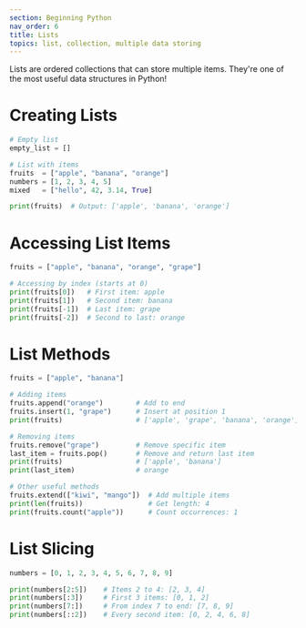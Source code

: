 ```yaml
---
section: Beginning Python
nav_order: 6
title: Lists
topics: list, collection, multiple data storing
---
```


Lists are ordered collections that can store multiple items. They're one of the most useful data structures in Python!

# **Creating Lists**
```python
# Empty list
empty_list = []

# List with items
fruits  = ["apple", "banana", "orange"]
numbers = [1, 2, 3, 4, 5]
mixed   = ["hello", 42, 3.14, True]

print(fruits)  # Output: ['apple', 'banana', 'orange']
```

# **Accessing List Items**
```python
fruits = ["apple", "banana", "orange", "grape"]

# Accessing by index (starts at 0)
print(fruits[0])   # First item: apple
print(fruits[1])   # Second item: banana
print(fruits[-1])  # Last item: grape
print(fruits[-2])  # Second to last: orange
```

# **List Methods**
```python
fruits = ["apple", "banana"]

# Adding items
fruits.append("orange")        # Add to end
fruits.insert(1, "grape")      # Insert at position 1
print(fruits)                  # ['apple', 'grape', 'banana', 'orange']

# Removing items
fruits.remove("grape")         # Remove specific item
last_item = fruits.pop()       # Remove and return last item
print(fruits)                  # ['apple', 'banana']
print(last_item)               # orange

# Other useful methods
fruits.extend(["kiwi", "mango"])  # Add multiple items
print(len(fruits))                # Get length: 4
print(fruits.count("apple"))      # Count occurrences: 1
```

# **List Slicing**
```python
numbers = [0, 1, 2, 3, 4, 5, 6, 7, 8, 9]

print(numbers[2:5])    # Items 2 to 4: [2, 3, 4]
print(numbers[:3])     # First 3 items: [0, 1, 2]
print(numbers[7:])     # From index 7 to end: [7, 8, 9]
print(numbers[::2])    # Every second item: [0, 2, 4, 6, 8]
```
